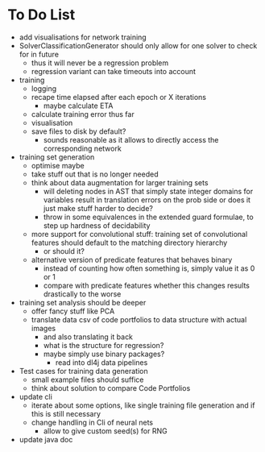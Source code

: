 # To Do List
- add visualisations for network training
- SolverClassificationGenerator should only allow for one solver to check for in future
    - thus it will never be a regression problem
    - regression variant can take timeouts into account
- training
    - logging
    - recape time elapsed after each epoch or X iterations
        - maybe calculate ETA
    - calculate training error thus far
    - visualisation
    - save files to disk by default? 
        - sounds reasonable as it allows to directly access the corresponding network
- training set generation
    - optimise maybe
    - take stuff out that is no longer needed
    - think about data augmentation for larger training sets
        - will deleting nodes in AST that simply state integer domains for variables result in translation errors on the prob side or does it just make stuff harder to decide?
        - throw in some equivalences in the extended guard formulae, to step up hardness of decidability
    - more support for convolutional stuff: training set of convolutional features should default to the matching directory hierarchy
        - or should it?
    - alternative version of predicate features that behaves binary
        - instead of counting how often something is, simply value it as 0 or 1
        - compare with predicate features whether this changes results drastically to the worse
- training set analysis should be deeper
    - offer fancy stuff like PCA
    - translate data csv of code portfolios to data structure with actual images
        - and also translating it back
        - what is the structure for regression?
        - maybe simply use binary packages?
            - read into dl4j data pipelines
- Test cases for training data generation
    - small example files should suffice
    - think about solution to compare Code Portfolios
- update cli
    - iterate about some options, like single training file generation and if this is still necessary
    - change handling in Cli of neural nets
        - allow to give custom seed(s) for RNG
- update java doc
